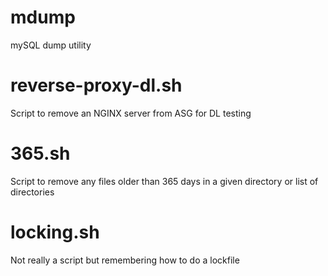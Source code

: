 # mdump
mySQL dump utility
# reverse-proxy-dl.sh
Script to remove an NGINX server from ASG for DL testing
# 365.sh
Script to remove any files older than 365 days
in a given directory or list of directories
# locking.sh
Not really a script but remembering how to do a lockfile
